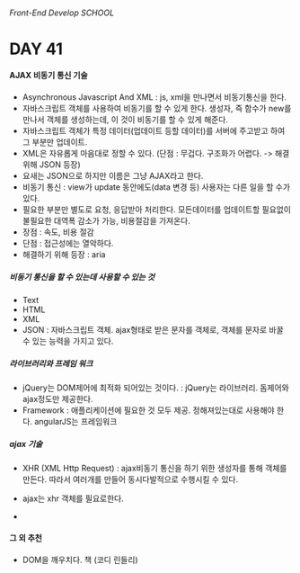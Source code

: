 ###### Front-End Develop SCHOOL

# DAY 41

#### AJAX 비동기 통신 기술 

- Asynchronous Javascript And XML : js, xml을 만나면서 비동기통신을 한다. 
- 자바스크립트 객체를 사용하여 비동기를 할 수 있게 한다. 생성자, 즉 함수가 new를 만나서 객체를 생성하는데, 이 것이 비동기를 할 수 있게 해준다. 
- 자바스크립트 객체가 특정 데이터(업데이트 등할 데이터)를 서버에 주고받고 하여 그 부분만 업데이트.
- XML은 자유롭게 마음대로 정할 수 있다. (단점 : 무겁다. 구조화가 어렵다. -> 해결위해 JSON 등장)
- 요새는 JSON으로 하지만 이름은 그냥 AJAX라고 한다. 
- 비동기 통신 : view가 update 동안에도(data 변경 등) 사용자는 다른 일을 할 수가 있다. 
- 필요한 부분만 별도로 요청, 응답받아 처리한다. 모든데이터를 업데이트할 필요없이 불필요한 대역폭 감소가 가능, 비용절감을 가져온다. 
- 장점 : 속도, 비용 절감 
- 단점 : 접근성에는 열악하다. 
 - 해결하기 위해 등장 : aria 

##### 비동기 통신을 할 수 있는데 사용할 수 있는 것 
- Text
- HTML
- XML
- JSON : 자바스크립트 객체. ajax형태로 받은 문자를 객체로, 객체를 문자로 바꿀 수 있는 능력을 가지고 있다. 


##### 라이브러리와 프레임 워크 
- jQuery는 DOM제어에 최적화 되어있는 것이다. : jQuery는 라이브러리. 돔제어와 ajax정도만 제공한다.
- Framework : 애플리케이션에 필요한 것 모두 제공. 정해져있는대로 사용해야 한다. angularJS는 프레임워크

##### ajax 기술 
- XHR (XML Http Request) : ajax비동기 통신을 하기 위한 생성자를 통해 객체를 만든다. 따라서 여러개를 만들어 동시다발적으로 수행시킬 수 있다. 
- ajax는 xhr 객체를 필요로한다. 

-

#### 그 외 추천
- DOM을 깨우치다. 책 (코디 린들리)